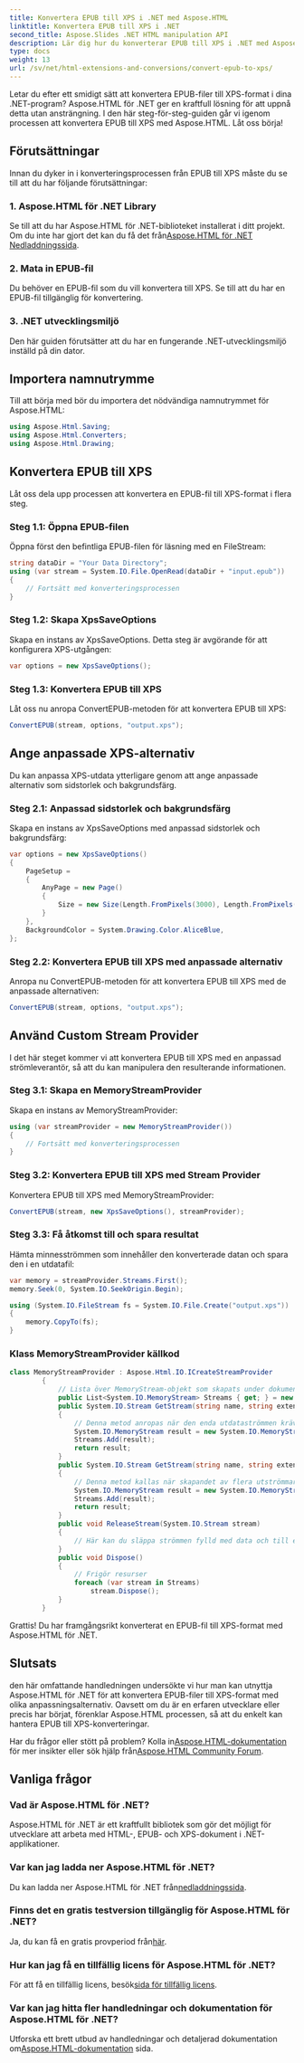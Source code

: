```yaml
---
title: Konvertera EPUB till XPS i .NET med Aspose.HTML
linktitle: Konvertera EPUB till XPS i .NET
second_title: Aspose.Slides .NET HTML manipulation API
description: Lär dig hur du konverterar EPUB till XPS i .NET med Aspose.HTML för .NET. Följ vår steg-för-steg-guide för enkla konverteringar.
type: docs
weight: 13
url: /sv/net/html-extensions-and-conversions/convert-epub-to-xps/
---
```


Letar du efter ett smidigt sätt att konvertera EPUB-filer till XPS-format i dina .NET-program? Aspose.HTML för .NET ger en kraftfull lösning för att uppnå detta utan ansträngning. I den här steg-för-steg-guiden går vi igenom processen att konvertera EPUB till XPS med Aspose.HTML. Låt oss börja!

## Förutsättningar

Innan du dyker in i konverteringsprocessen från EPUB till XPS måste du se till att du har följande förutsättningar:

### 1. Aspose.HTML för .NET Library

 Se till att du har Aspose.HTML för .NET-biblioteket installerat i ditt projekt. Om du inte har gjort det kan du få det från[Aspose.HTML för .NET Nedladdningssida](https://releases.aspose.com/html/net/).

### 2. Mata in EPUB-fil

Du behöver en EPUB-fil som du vill konvertera till XPS. Se till att du har en EPUB-fil tillgänglig för konvertering.

### 3. .NET utvecklingsmiljö

Den här guiden förutsätter att du har en fungerande .NET-utvecklingsmiljö inställd på din dator.

## Importera namnutrymme

Till att börja med bör du importera det nödvändiga namnutrymmet för Aspose.HTML:

```csharp
using Aspose.Html.Saving;
using Aspose.Html.Converters;
using Aspose.Html.Drawing;
```

## Konvertera EPUB till XPS

Låt oss dela upp processen att konvertera en EPUB-fil till XPS-format i flera steg.

### Steg 1.1: Öppna EPUB-filen

Öppna först den befintliga EPUB-filen för läsning med en FileStream:

```csharp
string dataDir = "Your Data Directory";
using (var stream = System.IO.File.OpenRead(dataDir + "input.epub"))
{
    // Fortsätt med konverteringsprocessen
}
```

### Steg 1.2: Skapa XpsSaveOptions

Skapa en instans av XpsSaveOptions. Detta steg är avgörande för att konfigurera XPS-utgången:

```csharp
var options = new XpsSaveOptions();
```

### Steg 1.3: Konvertera EPUB till XPS

Låt oss nu anropa ConvertEPUB-metoden för att konvertera EPUB till XPS:

```csharp
ConvertEPUB(stream, options, "output.xps");
```

## Ange anpassade XPS-alternativ

Du kan anpassa XPS-utdata ytterligare genom att ange anpassade alternativ som sidstorlek och bakgrundsfärg.

### Steg 2.1: Anpassad sidstorlek och bakgrundsfärg

Skapa en instans av XpsSaveOptions med anpassad sidstorlek och bakgrundsfärg:

```csharp
var options = new XpsSaveOptions()
{
    PageSetup =
    {
        AnyPage = new Page()
        {
            Size = new Size(Length.FromPixels(3000), Length.FromPixels(1000))
        }
    },
    BackgroundColor = System.Drawing.Color.AliceBlue,
};
```

### Steg 2.2: Konvertera EPUB till XPS med anpassade alternativ

Anropa nu ConvertEPUB-metoden för att konvertera EPUB till XPS med de anpassade alternativen:

```csharp
ConvertEPUB(stream, options, "output.xps");
```

## Använd Custom Stream Provider

I det här steget kommer vi att konvertera EPUB till XPS med en anpassad strömleverantör, så att du kan manipulera den resulterande informationen.

### Steg 3.1: Skapa en MemoryStreamProvider

Skapa en instans av MemoryStreamProvider:

```csharp
using (var streamProvider = new MemoryStreamProvider())
{
    // Fortsätt med konverteringsprocessen
}
```

### Steg 3.2: Konvertera EPUB till XPS med Stream Provider

Konvertera EPUB till XPS med MemoryStreamProvider:

```csharp
ConvertEPUB(stream, new XpsSaveOptions(), streamProvider);
```

### Steg 3.3: Få åtkomst till och spara resultat

Hämta minnesströmmen som innehåller den konverterade datan och spara den i en utdatafil:

```csharp
var memory = streamProvider.Streams.First();
memory.Seek(0, System.IO.SeekOrigin.Begin);

using (System.IO.FileStream fs = System.IO.File.Create("output.xps"))
{
    memory.CopyTo(fs);
}
```

### Klass MemoryStreamProvider källkod

```csharp
class MemoryStreamProvider : Aspose.Html.IO.ICreateStreamProvider
        {
            // Lista över MemoryStream-objekt som skapats under dokumentrenderingen
            public List<System.IO.MemoryStream> Streams { get; } = new List<System.IO.MemoryStream>();
            public System.IO.Stream GetStream(string name, string extension)
            {
                // Denna metod anropas när den enda utdataströmmen krävs, till exempel för XPS-, PDF- eller TIFF-format.
                System.IO.MemoryStream result = new System.IO.MemoryStream();
                Streams.Add(result);
                return result;
            }
            public System.IO.Stream GetStream(string name, string extension, int page)
            {
                // Denna metod kallas när skapandet av flera utströmmar krävs. Till exempel under renderingen av HTML till lista över bildfiler (JPG, PNG, etc.)
                System.IO.MemoryStream result = new System.IO.MemoryStream();
                Streams.Add(result);
                return result;
            }
            public void ReleaseStream(System.IO.Stream stream)
            {
                // Här kan du släppa strömmen fylld med data och till exempel spola den till hårddisken
            }
            public void Dispose()
            {
                // Frigör resurser
                foreach (var stream in Streams)
                    stream.Dispose();
            }
        }
```
Grattis! Du har framgångsrikt konverterat en EPUB-fil till XPS-format med Aspose.HTML för .NET.

## Slutsats

den här omfattande handledningen undersökte vi hur man kan utnyttja Aspose.HTML för .NET för att konvertera EPUB-filer till XPS-format med olika anpassningsalternativ. Oavsett om du är en erfaren utvecklare eller precis har börjat, förenklar Aspose.HTML processen, så att du enkelt kan hantera EPUB till XPS-konverteringar.

 Har du frågor eller stött på problem? Kolla in[Aspose.HTML-dokumentation](https://reference.aspose.com/html/net/) för mer insikter eller sök hjälp från[Aspose.HTML Community Forum](https://forum.aspose.com/).

## Vanliga frågor

### Vad är Aspose.HTML för .NET?
Aspose.HTML för .NET är ett kraftfullt bibliotek som gör det möjligt för utvecklare att arbeta med HTML-, EPUB- och XPS-dokument i .NET-applikationer.

### Var kan jag ladda ner Aspose.HTML för .NET?
 Du kan ladda ner Aspose.HTML för .NET från[nedladdningssida](https://releases.aspose.com/html/net/).

### Finns det en gratis testversion tillgänglig för Aspose.HTML för .NET?
 Ja, du kan få en gratis provperiod från[här](https://releases.aspose.com/).

### Hur kan jag få en tillfällig licens för Aspose.HTML för .NET?
 För att få en tillfällig licens, besök[sida för tillfällig licens](https://purchase.aspose.com/temporary-license/).

### Var kan jag hitta fler handledningar och dokumentation för Aspose.HTML för .NET?
Utforska ett brett utbud av handledningar och detaljerad dokumentation om[Aspose.HTML-dokumentation](https://reference.aspose.com/html/net/) sida.